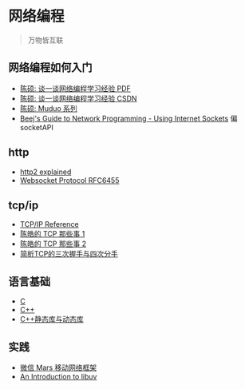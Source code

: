 # 网络编程
> 万物皆互联

## 网络编程如何入门
* [陈硕: 谈一谈网络编程学习经验 PDF][l1]
* [陈硕: 谈一谈网络编程学习经验 CSDN](http://blog.csdn.net/solstice/article/details/6527585)
* [陈硕: Muduo 系列](http://blog.csdn.net/Solstice/article/category/779646/2)
* [Beej's Guide to Network Programming - Using Internet Sockets][l3] 偏 socketAPI


## http
* [http2 explained][l2]
* [Websocket Protocol RFC6455](https://tools.ietf.org/html/rfc6455)

## tcp/ip
* [TCP/IP Reference](https://nmap.org/book/tcpip-ref.html)
* [陈皓的 TCP 那些事 1](http://coolshell.cn/articles/11564.html)
* [陈皓的 TCP 那些事 2](http://coolshell.cn/articles/11609.html)
* [简析TCP的三次握手与四次分手](http://www.jellythink.com/archives/705)

## 语言基础
* [C](http://www.cprogramming.com/tutorial/c-tutorial.html)
* [C++](http://www.cplusplus.com/doc/tutorial/)
* [C++静态库与动态库](http://www.cnblogs.com/skynet/p/3372855.html)

## 实践
* [微信 Mars 移动网络框架](https://github.com/Tencent/mars)
* [An Introduction to libuv](http://nikhilm.github.io/uvbook/)

[l1]: ../resource/LearningNetworkProgramming.pdf "陈硕的网络编程入门"
[l2]: https://bagder.gitbooks.io/http2-explained/en/
[l3]: http://beej.us/guide/bgnet/output/html/singlepage/bgnet.html

